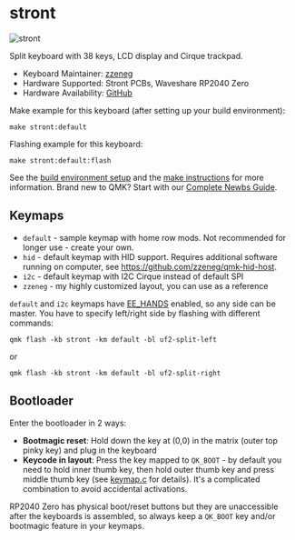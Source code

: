 # stront

![stront](https://i.imgur.com/FOPnWhch.jpg)

Split keyboard with 38 keys, LCD display and Cirque trackpad.

-   Keyboard Maintainer: [zzeneg](https://github.com/zzeneg)
-   Hardware Supported: Stront PCBs, Waveshare RP2040 Zero
-   Hardware Availability: [GitHub](https://github.com/zzeneg/stront)

Make example for this keyboard (after setting up your build environment):

    make stront:default

Flashing example for this keyboard:

    make stront:default:flash

See the [build environment setup](https://docs.qmk.fm/#/getting_started_build_tools) and the [make instructions](https://docs.qmk.fm/#/getting_started_make_guide) for more information. Brand new to QMK? Start with our [Complete Newbs Guide](https://docs.qmk.fm/#/newbs).

## Keymaps

-   `default` - sample keymap with home row mods. Not recommended for longer use - create your own.
-   `hid` - default keymap with HID support. Requires additional software running on computer, see https://github.com/zzeneg/qmk-hid-host.
-   `i2c` - default keymap with I2C Cirque instead of default SPI
-   `zzeneg` - my highly customized layout, you can use as a reference

`default` and `i2c` keymaps have [EE_HANDS](https://docs.qmk.fm/#/feature_split_keyboard?id=handedness-by-eeprom) enabled, so any side can be master. You have to specify left/right side by flashing with different commands:

`qmk flash -kb stront -km default -bl uf2-split-left`

or

`qmk flash -kb stront -km default -bl uf2-split-right`

## Bootloader

Enter the bootloader in 2 ways:

-   **Bootmagic reset**: Hold down the key at (0,0) in the matrix (outer top pinky key) and plug in the keyboard
-   **Keycode in layout**: Press the key mapped to `QK_BOOT` - by default you need to hold inner thumb key, then hold outer thumb key and press middle thumb key (see [keymap.c](./keymaps/default/keymap.c) for details). It's a complicated combination to avoid accidental activations.

RP2040 Zero has physical boot/reset buttons but they are unaccessible after the keyboards is assembled, so always keep a `QK_BOOT` key and/or bootmagic feature in your keymaps.
